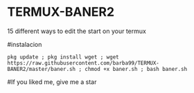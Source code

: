 # TERMUX-BANER2


15 different ways to edit the start on your termux


  
#instalacion
```
pkg update ; pkg install wget ; wget https://raw.githubusercontent.com/barba99/TERMUX-BANER2/master/baner.sh ; chmod +x baner.sh ; bash baner.sh
```


#If you liked me, give me a star



